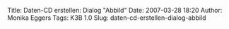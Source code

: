 Title: Daten-CD erstellen: Dialog "Abbild"
Date: 2007-03-28 18:20
Author: Monika Eggers
Tags: K3B 1.0
Slug: daten-cd-erstellen-dialog-abbild


